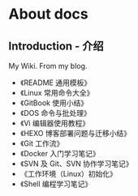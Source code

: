 # About docs
## Introduction - 介绍
My Wiki. From my blog.

- 《README 通用模板》
- 《Linux 常用命令大全》
- 《GitBook 使用小结》
- 《DOS 命令与批处理》
- 《Vi 编辑器使用教程》
- 《HEXO 博客部署问题与迁移小结》
- 《Git 工作流》
- 《Docker 入门学习笔记》
- 《SVN 及 Git、SVN 协作学习笔记》
- 《工作环境（Linux）初始化》
- 《Shell 编程学习笔记》
